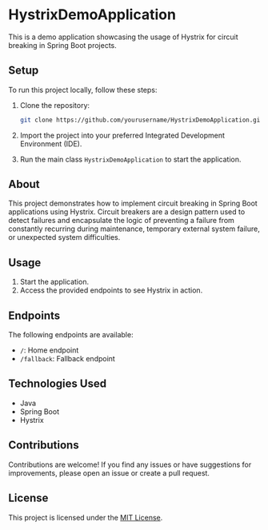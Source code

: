 # HystrixDemoApplication

This is a demo application showcasing the usage of Hystrix for circuit breaking in Spring Boot projects.

## Setup

To run this project locally, follow these steps:

1. Clone the repository:
    ```bash
    git clone https://github.com/yourusername/HystrixDemoApplication.git
    ```

2. Import the project into your preferred Integrated Development Environment (IDE).

3. Run the main class `HystrixDemoApplication` to start the application.

## About

This project demonstrates how to implement circuit breaking in Spring Boot applications using Hystrix. Circuit breakers are a design pattern used to detect failures and encapsulate the logic of preventing a failure from constantly recurring during maintenance, temporary external system failure, or unexpected system difficulties.

## Usage

1. Start the application.
2. Access the provided endpoints to see Hystrix in action.

## Endpoints

The following endpoints are available:

- `/`: Home endpoint
- `/fallback`: Fallback endpoint

## Technologies Used

- Java
- Spring Boot
- Hystrix

## Contributions

Contributions are welcome! If you find any issues or have suggestions for improvements, please open an issue or create a pull request.

## License

This project is licensed under the [MIT License](LICENSE).
